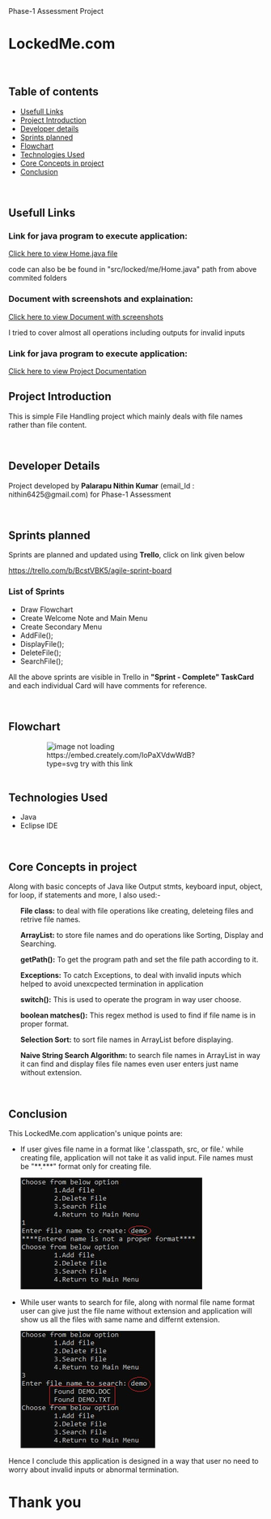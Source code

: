 <!DOCTYPE html>
<html lang="en">
<head>
    <meta charset="UTF-8">
    <meta http-equiv="X-UA-Compatible" content="IE=edge">
    <meta name="viewport" content="width=device-width, initial-scale=1.0">
    Phase-1 Assessment Project
</head>
<body>
    <h1>LockedMe.com</h1>
    <br>
    <h2>Table of contents</h2> 
    <ul>
        <li><a href="#Links">Usefull Links</a></li>
        <li><a href="#Intro">Project Introduction</a></li>
        <li><a href="#DevDetails">Developer details</a></li>
        <li><a href="#Sprints">Sprints planned</a></li>
        <li><a href="#Flowchart">Flowchart</a></li>
        <li><a href="#TechUsed">Technologies Used</a></li>
        <li><a href="#CoreConcepts">Core Concepts in project</a></li>
        <li><a href="#Conclusion">Conclusion</a></li>
    </ul>
    <br>
    <h2><a id="Links">Usefull Links</a></h2>
        <h3>Link for java program to execute application:</h3>
            <a href="https://github.com/NithinNetha/LockedMe/blob/master/src/locked/me/Home.java"> Click here to view Home.java file</a>
            <p>code can also be be found in "src/locked/me/Home.java" path from above commited folders</p>
        <h3>Document with screenshots and explaination:</h3>
            <a href="https://docs.google.com/document/d/15lCVm73rMM3oL6fB-4XV1uJR5QgzdLLYsclsdxtg608/edit?usp=sharing"> Click here to view Document with screenshots</a>
            <p>I tried to cover almost all operations including outputs for invalid inputs</p>
        <h3>Link for java program to execute application:</h3>
            <a href="https://docs.google.com/document/d/16-nhgr46itrNFnkfGqUCzIDGT3XyIzjy_srjbxOdzMg/edit?usp=sharing"> Click here to view Project Documentation</a>
    <br>
    <h2><a id="Intro">Project Introduction</a></h2>
        <p>This is simple File Handling project which mainly deals with file names rather than file content.</p>
    <br>
    <h2><a id="DevDetails">Developer Details</a></h2>
        <p>Project developed by <strong>Palarapu Nithin Kumar</strong> (email_Id : nithin6425@gmail.com) for Phase-1 Assessment</p>
    <br>
    <h2><a id="Sprints">Sprints planned</a></h2>
        <p>Sprints are planned and updated using <strong>Trello</strong>, click on link given below </p>
        <a href="https://trello.com/b/BcstVBK5/agile-sprint-board" target="_blank">https://trello.com/b/BcstVBK5/agile-sprint-board</a>
        <h3>List of Sprints</h3>
        <ul>
            <li>Draw Flowchart</li>
            <li>Create Welcome Note and Main Menu</li>
            <li>Create Secondary Menu</li>
            <li>AddFile();</li>
            <li>DisplayFile();</li>
            <li>DeleteFile();</li>
            <li>SearchFile();</li>
        </ul>
    <p>All the above sprints are visible in Trello in <strong>"Sprint - Complete" TaskCard</strong> and each individual Card will have comments for reference.</p>
    <br>
    <h2><a id="Flowchart">Flowchart</a></h2>
    <img style=" display: block; margin-left: auto;margin-right: auto; width: 70%;" src="https://embed.creately.com/IoPaXVdwWdB?type=svg" alt="image not loading https://embed.creately.com/IoPaXVdwWdB?type=svg try with this link">
    <br>
    <h2><a id="TechUsed">Technologies Used</a></h2>
        <ul>
            <li>Java</li>
            <li>Eclipse IDE</li>
        </ul>
    <br>
    <h2><a id="CoreConcepts">Core Concepts in project</a></h2>
    <p>Along  with basic concepts of Java like Output stmts, keyboard input, object, for loop, if statements and more, I also used:-</p>
    <ul style="list-style-type:none;">
            <li><p><strong>File class:</strong> to deal with file operations like creating, deleteing files and retrive file names.</p></li>
            <li><p><strong>ArrayList:</strong> to store file names and do operations like Sorting, Display and Searching.</p></li>
            <li><p><strong>getPath():</strong> To get the program path and set the file path according to it.</p></li>
            <li><p><strong>Exceptions:</strong> To catch Exceptions, to deal with invalid inputs which helped to avoid unexcpected termination in application</p></li>
            <li><p><strong>switch():</strong> This is used to operate the program in way user choose.</p></li>
            <li><p><strong>boolean matches():</strong> This regex method is used to find if file name is in proper format.</p></li>
            <li><p><strong>Selection Sort:</strong> to sort file names in ArrayList before displaying.</p></li>
            <li><p><strong>Naive String Search Algorithm:</strong> to search file names in ArrayList in way it can find and display files file names even user enters just name without extension.</p></li>
    </ul>
    <br>
    <h2><a id="Conclusion">Conclusion</a></h2>
         <p>This LockedMe.com application's unique points are:</p>
        <ul>
            <li> <p>If user gives file name in a format like '.classpath, src, or file.' while creating file, application will not take it as valid input. File names must be "**.***" format only for creating file.</p>
            <img src="https://github.com/NithinNetha/assess1/blob/master/createError.jpg"></li> 
            <li><p> While user wants to search for file, along with normal file name format user can give just the file name without extension and application will show us all the files with same name and differnt extension.  </p>
            <img src="https://github.com/NithinNetha/assess1/blob/master/searchtwo.JPG"></li>
        </ul>
        <p>Hence I conclude this application is designed in a way that user no need to worry about invalid inputs or abnormal termination.</p>
    <h1>Thank you</h1>       
</body>
</html>
